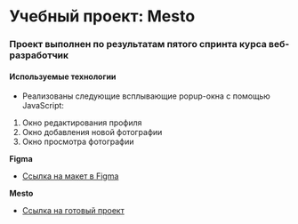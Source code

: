 # Учебный проект: Mesto

### Проект выполнен по результатам пятого спринта курса веб-разработчик

#### Используемые технологии

* Реализованы следующие всплывающие popup-окна с помощью JavaScript:
  
1) Окно редактирования профиля
2) Окно добавления новой фотографии
3) Окно просмотра фотографии
   
**Figma**

* [Ссылка на макет в Figma](https://www.figma.com/file/bjyvbKKJN2naO0ucURl2Z0/JavaScript.-Sprint-5?node-id=0%3A1)

**Mesto**

* [Ссылка на готовый проект](https://romanriyanov.github.io/mesto/index.html)
